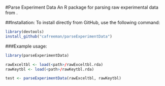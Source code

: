 #Parse Experiment Data
An R package for parsing raw experimental data from <insert name of tool here>.

##Installation:
To install directly from GitHub, use the following command:
```R
library(devtools)
install_github("cafreeman/parseExperimentData")
```

###Example usage:
```R
library(parseExperimentData)

rawExceltbl <- load(<path>/rawExceltbl.rda)
rawKeytbl <- load(<path>/rawKeytbl.rda)

test <- parseExperimentData(rawExceltbl, rawKeytbl)
```
